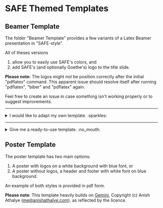 # SAFE Themed Templates 

## Beamer Template
The folder "Beamer Template" provides a few variants of a Latex Beamer presentation in "SAFE-style". 

All of theses versions

1) allow you to easily use SAFE's colors, and
2) add SAFE's (and optionally Goethe's) logo to the title slide. 

**Please note:** The logos might not be position correctly after the initial "pdflatex" command. This apparent issue should resolve itself after running "pdflatex", "biber" and "pdflatex" again. 

Feel free to create an issue in case something isn't working properly or to suggest improvements. 

---

<details>
  <summary> I would like to adapt my own template. :sparkles: </summary>
  <br>

<details>
<summary>My template has a sty file/I want to use a sty file.</summary>
<br>
Take a look at the folder "Addon_YourTemplate". 


The folder "styles" contains a simple sty file, which you can either use directly or add the respective lines of code to your current sty file. :smirk:

In addition, be sure to copy the code in "0_Main_with_sty" to your preamble. 

</details>

<details>
<summary>I want the simplest possible code without sty files. </summary>
<br> 
The folder "MinimumExample" is for you! :innocent:
</details>
</details>

----

<details>
<summary>Give me a ready-to-use template. :no_mouth: </summary>
<br>
Check out "MyTemplate". As the name indicates, this is a (streamlined) version of the template I like to use - I hope you will, too! :heart_eyes:


**Folder structure**:
```
├── 0_Loadslides.tex         # Contains all packages and personalizable design options
├── 1_Core.tex               # Home to the content of your slides
├── 2_PresentationOnly.tex   # Imports packages/design options from  0_Loadslides.tex and
                             # contents from 1_Core.tex and wraps them in a beamer presentation
├── styles                   # sty files
├── figures                  # stores logos 

```
Alternatively, you can copy this [overleaf-template](https://www.overleaf.com/read/jfjntqbmgsnr#44c21c).
</details>

## Poster Template
The poster template has two main options: 
1) A poster with logos on a white background with blue font, or
2) A poster without logos, a header and footer with white font on blue background.

An example of both styles is provided in pdf form.

**Please note**: This template heavily builds on [Gemini](https://github.com/anishathalye/gemini), Copyright (c) Anish Athalye (me@anishathalye.com), as reflected by the licence. 
